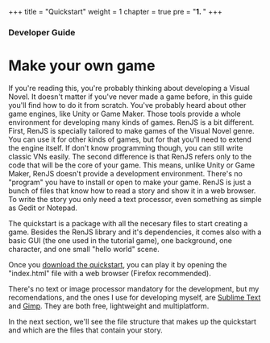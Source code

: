 +++
title = "Quickstart"
weight = 1
chapter = true
pre = "<b>1. </b>"
+++

### Developer Guide

# Make your own game

If you're reading this, you're probably thinking about developing a Visual Novel. It doesn't matter if you've never made a game before, in this guide you'll find how to do it from scratch. You've probably heard about other game engines, like Unity or Game Maker. Those tools provide a whole environment for developing many kinds of games. 
RenJS is a bit different. First, RenJS is specially tailored to make games of the Visual Novel genre. You can use it for other kinds of games, but for that you'll need to extend the engine itself. If don't know programming though, you can still write classic VNs easily. 
The second difference is that RenJS refers only to the code that will be the core of your game. This means, unlike Unity or Game Maker, RenJS doesn't provide a development environment. There's no "program" you have to install or open to make your game. RenJS is just a bunch of files that know how to read a story and show it in a web browser. To write the story you only need a text processor, even something as simple as Gedit or Notepad. 

The quickstart is a package with all the necesary files to start creating a game. Besides the RenJS library and it's dependencies, it comes also with a basic GUI (the one used in the tutorial game), one background, one character, and one small "hello world" scene.

Once you [download the quickstart](https://gitlab.com/lunafromthemoon/RenJSQuickstart), you can play it by opening the "index.html" file with a web browser (Firefox recommended).

There's no text or image processor mandatory for the development, but my recomendations, and the ones I use for developing myself, are [Sublime Text](https://www.sublimetext.com/) and [Gimp](https://www.gimp.org/). They are both free, lightweight and multiplatform.

In the next section, we'll see the file structure that makes up the quickstart and which are the files that contain your story.